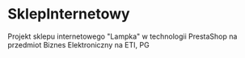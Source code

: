 # SklepInternetowy
Projekt sklepu internetowego "Lampka" w technologii PrestaShop na przedmiot Biznes Elektroniczny na ETI, PG
